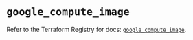 # `google_compute_image`

Refer to the Terraform Registry for docs: [`google_compute_image`](https://registry.terraform.io/providers/hashicorp/google-beta/5.23.0/docs/resources/google_compute_image).
